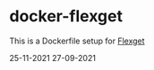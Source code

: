 docker-flexget
==================

This is a Dockerfile setup for [Flexget](http://www.flexget.com)


25-11-2021
27-09-2021
